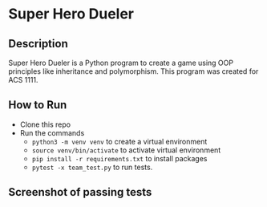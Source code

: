 # Super Hero Dueler

## Description
Super Hero Dueler is a Python program to create a game using OOP principles like inheritance and polymorphism. This program was created for ACS 1111.

## How to Run
* Clone this repo
* Run the commands 
  - `python3 -m venv venv` to create a virtual environment
  - `source venv/bin/activate` to activate virtual environment
  - `pip install -r requirements.txt` to install packages
  - `pytest -x team_test.py` to run tests.

## Screenshot of passing tests
